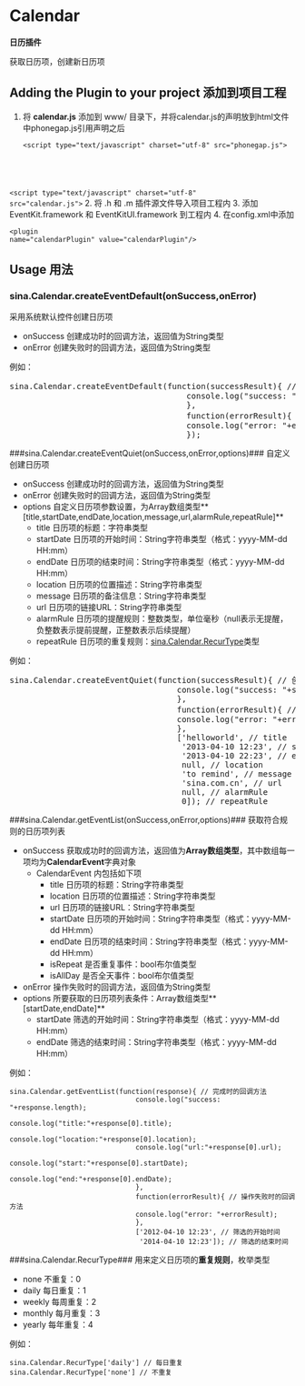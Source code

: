 # Calendar #
**日历插件** 

获取日历项，创建新日历项
## Adding the Plugin to your project 添加到项目工程 ##
1. 将 **calendar.js** 添加到 www/ 目录下，并将calendar.js的声明放到html文件中phonegap.js引用声明之后
	<pre><code>&lt;script type="text/javascript" charset="utf-8" src="phonegap.js"></script>
&lt;script type="text/javascript" charset="utf-8" src="calendar.js"></script></code></pre>
2. 将 .h 和 .m 插件源文件导入项目工程内
3. 添加 EventKit.framework 和 EventKitUI.framework 到工程内
4. 在config.xml中添加<pre><code>&lt;plugin name="calendarPlugin" value="calendarPlugin"/></code></pre>

## Usage 用法 ##
### sina.Calendar.createEventDefault(onSuccess,onError) ###
采用系统默认控件创建日历项

* onSuccess 创建成功时的回调方法，返回值为String类型
* onError 创建失败时的回调方法，返回值为String类型

例如：
<pre><javascript>sina.Calendar.createEventDefault(function(successResult){ // 创建成功时的回调方法
                                     console.log("success: "+successResult);
                                     },
                                     function(errorResult){ // 创建失败时的回调方法
                                     console.log("error: "+errorResult);
                                     });
</javascript></pre>

###sina.Calendar.createEventQuiet(onSuccess,onError,options)###
自定义创建日历项

* onSuccess 创建成功时的回调方法，返回值为String类型
* onError 创建失败时的回调方法，返回值为String类型
* options 自定义日历项参数设置，为Array数组类型**[title,startDate,endDate,location,message,url,alarmRule,repeatRule]**
	* title 日历项的标题：字符串类型
	* startDate 日历项的开始时间：String字符串类型（格式：yyyy-MM-dd HH:mm）
	* endDate 日历项的结束时间：String字符串类型（格式：yyyy-MM-dd HH:mm）
	* location 日历项的位置描述：String字符串类型
	* message 日历项的备注信息：String字符串类型
	* url 日历项的链接URL：String字符串类型
	* alarmRule 日历项的提醒规则：整数类型，单位毫秒（null表示无提醒，负整数表示提前提醒，正整数表示后续提醒）
	* repeatRule 日历项的重复规则：[sina.Calendar.RecurType][005]类型
	
例如：
<pre><javascript>sina.Calendar.createEventQuiet(function(successResult){ // 创建成功时的回调方法
                                   console.log("success: "+successResult);
                                   },
                                   function(errorResult){ // 创建失败时的回调方法
                                   console.log("error: "+errorResult);
                                   },
                                   ['helloworld', // title
                                    '2013-04-10 12:23', // startDate
                                    '2013-04-10 22:23', // endDate
                                    null, // location
                                    'to remind', // message
                                    'sina.com.cn', // url
                                    null, // alarmRule
                                    0]); // repeatRule
</javascript></pre>

###sina.Calendar.getEventList(onSuccess,onError,options)###
获取符合规则的日历项列表

* onSuccess 获取成功时的回调方法，返回值为**Array数组类型**，其中数组每一项均为**CalendarEvent**字典对象
	* CalendarEvent 内包括如下项
		- title 日历项的标题：String字符串类型
		- location 日历项的位置描述：String字符串类型
		- url 日历项的链接URL：String字符串类型
		- startDate 日历项的开始时间：String字符串类型（格式：yyyy-MM-dd HH:mm）
		- endDate 日历项的结束时间：String字符串类型（格式：yyyy-MM-dd HH:mm）
		- isRepeat 是否重复事件：bool布尔值类型
		- isAllDay 是否全天事件：bool布尔值类型
* onError 操作失败时的回调方法，返回值为String类型
* options 所要获取的日历项列表条件：Array数组类型**[startDate,endDate]**
	* startDate 筛选的开始时间：String字符串类型（格式：yyyy-MM-dd HH:mm）
	* endDate 筛选的结束时间：String字符串类型（格式：yyyy-MM-dd HH:mm）
	
例如：
<pre><code>sina.Calendar.getEventList(function(response){ // 完成时的回调方法
                               console.log("success: "+response.length);
                               console.log("title:"+response[0].title);
                               console.log("location:"+response[0].location);
                               console.log("url:"+response[0].url);
                               console.log("start:"+response[0].startDate);
                               console.log("end:"+response[0].endDate);
                               },
                               function(errorResult){ // 操作失败时的回调方法
                               console.log("error: "+errorResult);
                               },
                               ['2012-04-10 12:23', // 筛选的开始时间
                                '2014-04-10 12:23']); // 筛选的结束时间
</code></pre>

[005]:#sinacalendarrecurtype "RecurType"
###sina.Calendar.RecurType###
用来定义日历项的**重复规则**，枚举类型

* none 不重复：0
* daily 每日重复：1
* weekly 每周重复：2
* monthly 每月重复：3
* yearly 每年重复：4

例如：
<pre><code>sina.Calendar.RecurType['daily'] // 每日重复
sina.Calendar.RecurType['none'] // 不重复
</code></pre>